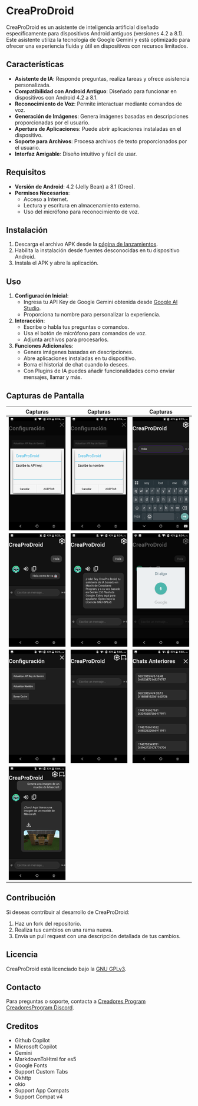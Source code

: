 # CreaProDroid

CreaProDroid es un asistente de inteligencia artificial diseñado específicamente para dispositivos Android antiguos (versiones 4.2 a 8.1). Este asistente utiliza la tecnología de Google Gemini y está optimizado para ofrecer una experiencia fluida y útil en dispositivos con recursos limitados.

## **Características**
- **Asistente de IA**: Responde preguntas, realiza tareas y ofrece asistencia personalizada.
- **Compatibilidad con Android Antiguo**: Diseñado para funcionar en dispositivos con Android 4.2 a 8.1.
- **Reconocimiento de Voz**: Permite interactuar mediante comandos de voz.
- **Generación de Imágenes**: Genera imágenes basadas en descripciones proporcionadas por el usuario.
- **Apertura de Aplicaciones**: Puede abrir aplicaciones instaladas en el dispositivo.
- **Soporte para Archivos**: Procesa archivos de texto proporcionados por el usuario.
- **Interfaz Amigable**: Diseño intuitivo y fácil de usar.

## **Requisitos**
- **Versión de Android**: 4.2 (Jelly Bean) a 8.1 (Oreo).
- **Permisos Necesarios**:
  - Acceso a Internet.
  - Lectura y escritura en almacenamiento externo.
  - Uso del micrófono para reconocimiento de voz.

## **Instalación**
1. Descarga el archivo APK desde la [página de lanzamientos](https://github.com/Creadores-Program/CreaProDroid/releases).
2. Habilita la instalación desde fuentes desconocidas en tu dispositivo Android.
3. Instala el APK y abre la aplicación.

## **Uso**
1. **Configuración Inicial**:
   - Ingresa tu API Key de Google Gemini obtenida desde [Google AI Studio](https://aistudio.google.com/app/apikey).
   - Proporciona tu nombre para personalizar la experiencia.
2. **Interacción**:
   - Escribe o habla tus preguntas o comandos.
   - Usa el botón de micrófono para comandos de voz.
   - Adjunta archivos para procesarlos.
3. **Funciones Adicionales**:
   - Genera imágenes basadas en descripciones.
   - Abre aplicaciones instaladas en tu dispositivo.
   - Borra el historial de chat cuando lo desees.
   - Con Plugins de IA puedes añadir funcionalidades como enviar mensajes, llamar y más.

## **Capturas de Pantalla**
| Capturas | Capturas | Capturas |
|----------|----------|----------|
| ![Cap1](GithubResources/Screenshot_20250410-202418_082610.png) | ![Cap2](GithubResources/Screenshot_20250410-202425_082608.png) | ![Cap3](GithubResources/Screenshot_20250410-202334_082615.png) |
| ![Cap4](GithubResources/Screenshot_20250410-202341_082614.png) | ![Cap5](GithubResources/Screenshot_20250410-202405_082612.png) | ![Cap6](GithubResources/Screenshot_20250410-202444_082604.png) |
| ![Cap7](/GithubResources/Screenshot_20250410-202413_082611.png) | ![Cap8](/GithubResources/Screenshot_20250510-170341_050538.png) | ![Cap9](/GithubResources/Screenshot_20250510-170346_050536.png) |
| ![Cap10](/GithubResources/Screenshot_20250510-170422_050530.png) |

## **Contribución**
Si deseas contribuir al desarrollo de CreaProDroid:
1. Haz un fork del repositorio.
2. Realiza tus cambios en una rama nueva.
3. Envía un pull request con una descripción detallada de tus cambios.

## **Licencia**
CreaProDroid está licenciado bajo la [GNU GPLv3](https://www.gnu.org/licenses/gpl-3.0.html).

## **Contacto**
Para preguntas o soporte, contacta a [Creadores Program](https://github.com/Creadores-Program) [CreadoresProgram Discord](https://discord.com/invite/mrmHcwxXff).

## Creditos
- Github Copilot
- Microsoft Copilot
- Gemini
- MarkdownToHtml for es5
- Google Fonts
- Support Custom Tabs
- Okhttp
- okio
- Support App Compats
- Support Compat v4
